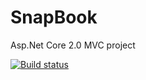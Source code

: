 # SnapBook
Asp.Net Core 2.0 MVC project 

[![Build status](https://ci.appveyor.com/api/projects/status/vat94d2c62gu4p81?svg=true)](https://ci.appveyor.com/project/alexand1r/snapbook)
